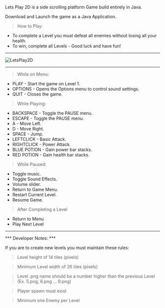 Lets Play 2D is a side scrolling platform Game build entirely in Java. 

Download and Launch the game as a Java Application. 


> How to Play:

* To complete a Level you must defeat all enemies without losing all your health.
* To win, complete all Levels - Good luck and have fun! 

 --------------------------------------------------------------------------------------------------------------------

![LetsPlay2D](https://user-images.githubusercontent.com/25712746/222812021-de8c0714-2e89-4541-a0d7-c2c377f8fabc.PNG)

 --------------------------------------------------------------------------------------------------------------------
 
> While on Menu:
 * PLAY - Start the game on Level 1.
 * OPTIONS - Opens the Options menu to control sound settings.
 * QUIT - Closes the game.

> While Playing: 
 * BACKSPACE - Toggle the PAUSE menu.
 * ESCAPE - Toggle the PAUSE menu.
 * A - Move Left.
 * D - Move Right.
 * SPACE - Jump.
 * LEFTCLICK - Basic Attack.
 * RIGHTCLICK - Power Attack. 
 * BLUE POTION - Gain power bar stacks.
 * RED POTION - Gain health bar stacks.

> While Paused:
 * Toggle music.
 * Toggle Sound Effects.
 * Volume slider.
 * Return to Game Menu.
 * Restart Current Level.
 * Resume Game.

> After Completing a Level
 * Return to Menu
 * Play Next Level
 
 
 --------------------------------------------------------------------------------------------------------------------
 
*** Developer Notes: ***
 
If you are to create new levels you must maintain these rules:
 	
> 	 Level height of 14 tiles (pixels)

> 	 Minimum Level width of 26 tiles (pixels)

> 	 Level .png name should be a number higher than the previous Level (Ex. 5.png, 6.png ... 9.png)

> 	 Player spawn must exist

> 	 Minimum one Enemy per Level
 	
 	
